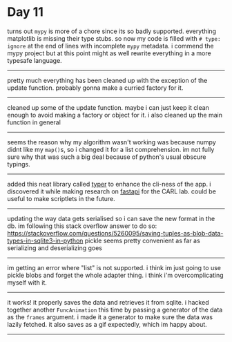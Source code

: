 # Day 11

turns out `mypy` is more of a chore since its so badly supported. everything matplotlib is missing their type stubs. so now my code is filled with `# type: ignore` at the end of lines with incomplete `mypy` metadata.
i commend the mypy project but at this point might as well rewrite everything in a more typesafe language.

---

pretty much everything has been cleaned up with the exception of the update function. probably gonna make a curried factory for it.

---

cleaned up some of the update function. maybe i can just keep it clean enough to avoid making a factory or object for it.
i also cleaned up the main function in general

---

seems the reason why my algorithm wasn't working was because numpy didnt like my `map()`s, so i changed it for a list comprehension. im not fully sure why that was such a big deal because of python's usual obscure typings.

---

added this neat library called [typer](https://typer.tiangolo.com/) to enhance the cli-ness of the app. i discovered it while making research on [fastapi](https://fastapi.tiangolo.com/) for the CARL lab. could be useful to make scriptlets in the future.

---

updating the way data gets serialised so i can save the new format in the db. im following this stack overflow answer to do so: <https://stackoverflow.com/questions/5260095/saving-tuples-as-blob-data-types-in-sqlite3-in-python>
pickle seems pretty convenient as far as serializing and deserializing goes

---

im getting an error where "list" is not supported. i think im just going to use pickle blobs and forget the whole adapter thing. i think i'm overcomplicating myself with it.

---

it works! it properly saves the data and retrieves it from sqlite. i hacked together another `FuncAnimation` this time by passing a generator of the data as the `frames` argument. i made it a generator to make sure the data was lazily fetched.
it also saves as a gif expectedly, which im happy about.


---
